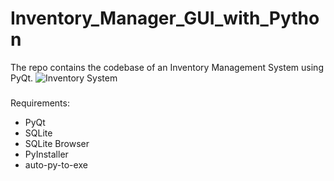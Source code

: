 # Inventory_Manager_GUI_with_Python
The repo contains the codebase of an Inventory Management System using PyQt.
![Inventory System](/asset/gui.gif) 

###
Requirements: 
- PyQt
- SQLite 
- SQLite Browser
- PyInstaller 
- auto-py-to-exe
